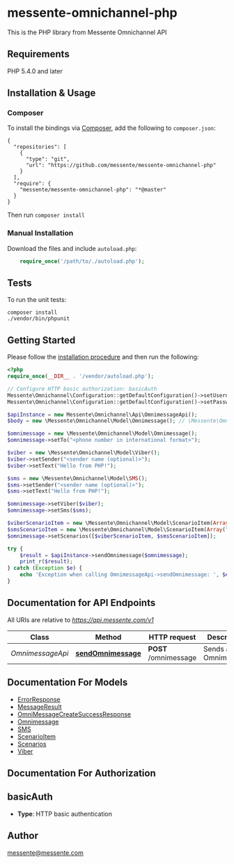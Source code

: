 # messente-omnichannel-php

This is the PHP library from Messente Omnichannel API


## Requirements

PHP 5.4.0 and later

## Installation & Usage
### Composer

To install the bindings via [Composer](http://getcomposer.org/), add the following to `composer.json`:

```
{
  "repositories": [
    {
      "type": "git",
      "url": "https://github.com/messente/messente-omnichannel-php"
    }
  ],
  "require": {
    "messente/messente-omnichannel-php": "*@master"
  }
}
```

Then run `composer install`

### Manual Installation

Download the files and include `autoload.php`:

```php
    require_once('/path/to/./autoload.php');
```

## Tests

To run the unit tests:

```
composer install
./vendor/bin/phpunit
```

## Getting Started

Please follow the [installation procedure](#installation--usage) and then run the following:

```php
<?php
require_once(__DIR__ . '/vendor/autoload.php');

// Configure HTTP basic authorization: basicAuth
Messente\Omnichannel\Configuration::getDefaultConfiguration()->setUsername('<MESSENTE_API_USERNAME>');
Messente\Omnichannel\Configuration::getDefaultConfiguration()->setPassword('<MESSENTE_API_PASSWORD>');

$apiInstance = new Messente\Omnichannel\Api\OmnimessageApi();
$body = new \Messente\Omnichannel\Model\Omnimessage(); // \Messente\Omnichannel\Model\Omnimessage | Omnimessage to be sent

$omnimessage = new \Messente\Omnichannel\Model\Omnimessage();
$omnimessage->setTo("<phone number in international format>");

$viber = new \Messente\Omnichannel\Model\Viber();
$viber->setSender("<sender name (optional)>");
$viber->setText("Hello from PHP!");

$sms = new \Messente\Omnichannel\Model\SMS();
$sms->setSender("<sender name (optional)>");
$sms->setText("Hello from PHP!");

$omnimessage->setViber($viber);
$omnimessage->setSms($sms);

$viberScenarioItem = new \Messente\Omnichannel\Model\ScenarioItem(Array("channel"=> "viber"));
$smsScenarioItem = new \Messente\Omnichannel\Model\ScenarioItem(Array("channel"=> "sms"));
$omnimessage->setScenarios([$viberScenarioItem, $smsScenarioItem]);

try {
    $result = $apiInstance->sendOmnimessage($omnimessage);
    print_r($result);
} catch (Exception $e) {
    echo 'Exception when calling OmnimessageApi->sendOmnimessage: ', $e->getMessage(), PHP_EOL;
}
```

## Documentation for API Endpoints

All URIs are relative to *https://api.messente.com/v1*

Class | Method | HTTP request | Description
------------ | ------------- | ------------- | -------------
*OmnimessageApi* | [**sendOmnimessage**](docs/Api/OmnimessageApi.md#sendomnimessage) | **POST** /omnimessage | Sends an Omnimessage


## Documentation For Models

 - [ErrorResponse](docs/Model/ErrorResponse.md)
 - [MessageResult](docs/Model/MessageResult.md)
 - [OmniMessageCreateSuccessResponse](docs/Model/OmniMessageCreateSuccessResponse.md)
 - [Omnimessage](docs/Model/Omnimessage.md)
 - [SMS](docs/Model/SMS.md)
 - [ScenarioItem](docs/Model/ScenarioItem.md)
 - [Scenarios](docs/Model/Scenarios.md)
 - [Viber](docs/Model/Viber.md)


## Documentation For Authorization


## basicAuth

- **Type**: HTTP basic authentication


## Author

messente@messente.com


